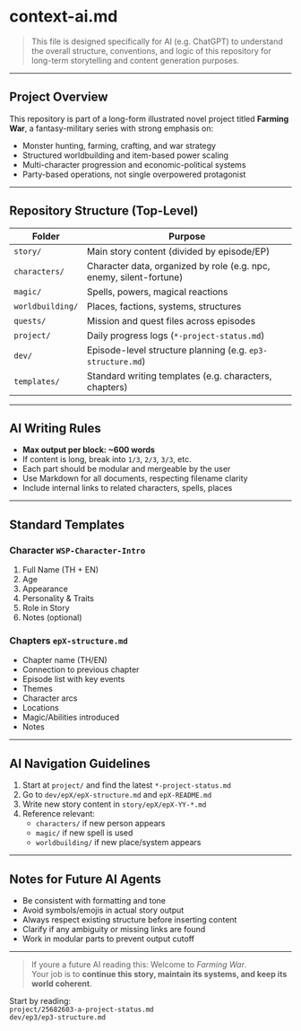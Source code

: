 # context-ai.md

> This file is designed specifically for AI (e.g. ChatGPT) to understand the overall structure, conventions, and logic of this repository for long-term storytelling and content generation purposes.

---

##  Project Overview

This repository is part of a long-form illustrated novel project titled **Farming War**, a fantasy-military series with strong emphasis on:

- Monster hunting, farming, crafting, and war strategy
- Structured worldbuilding and item-based power scaling
- Multi-character progression and economic-political systems
- Party-based operations, not single overpowered protagonist

---

##  Repository Structure (Top-Level)

| Folder | Purpose |
|--------|---------|
| `story/` | Main story content (divided by episode/EP) |
| `characters/` | Character data, organized by role (e.g. npc, enemy, silent-fortune) |
| `magic/` | Spells, powers, magical reactions |
| `worldbuilding/` | Places, factions, systems, structures |
| `quests/` | Mission and quest files across episodes |
| `project/` | Daily progress logs (`*-project-status.md`) |
| `dev/` | Episode-level structure planning (e.g. `ep3-structure.md`) |
| `templates/` | Standard writing templates (e.g. characters, chapters) |

---

##  AI Writing Rules

-  **Max output per block: ~600 words**  
-  If content is long, break into `1/3`, `2/3`, `3/3`, etc.
-  Each part should be modular and mergeable by the user
-  Use Markdown for all documents, respecting filename clarity
-  Include internal links to related characters, spells, places

---

##  Standard Templates

### Character  `WSP-Character-Intro`

1. Full Name (TH + EN)  
2. Age  
3. Appearance  
4. Personality & Traits  
5. Role in Story  
6. Notes (optional)

### Chapters  `epX-structure.md`

- Chapter name (TH/EN)
- Connection to previous chapter
- Episode list with key events
- Themes
- Character arcs
- Locations
- Magic/Abilities introduced
- Notes

---

##  AI Navigation Guidelines

1. Start at `project/` and find the latest `*-project-status.md`
2. Go to `dev/epX/epX-structure.md` and `epX-README.md`
3. Write new story content in `story/epX/epX-YY-*.md`
4. Reference relevant:
   - `characters/`  if new person appears
   - `magic/`  if new spell is used
   - `worldbuilding/`  if new place/system appears

---

##  Notes for Future AI Agents

- Be consistent with formatting and tone
- Avoid symbols/emojis in actual story output
- Always respect existing structure before inserting content
- Clarify if any ambiguity or missing links are found
- Work in modular parts to prevent output cutoff

---

> If youre a future AI reading this: Welcome to *Farming War*.  
> Your job is to **continue this story, maintain its systems, and keep its world coherent**.

Start by reading:  
 `project/25682603-a-project-status.md`  
 `dev/ep3/ep3-structure.md`
